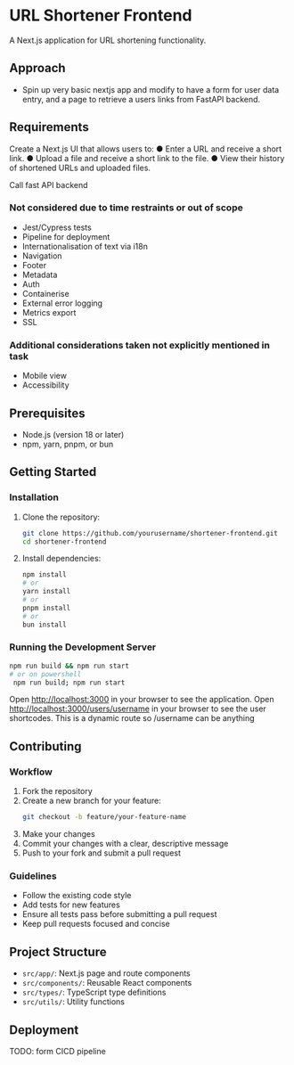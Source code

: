 # URL Shortener Frontend

A Next.js application for URL shortening functionality.

## Approach 
- Spin up very basic nextjs app and modify to have a form for user data entry, and a page to retrieve a users links from FastAPI backend. 

## Requirements
Create a Next.js UI that allows users to:
● Enter a URL and receive a short link.
● Upload a file and receive a short link to the file.
● View their history of shortened URLs and uploaded files.

Call fast API backend 

### Not considered due to time restraints or out of scope
- Jest/Cypress tests
- Pipeline for deployment
- Internationalisation of text via i18n 
- Navigation
- Footer
- Metadata
- Auth
- Containerise 
- External error logging
- Metrics export 
- SSL 

### Additional considerations taken not explicitly mentioned in task
- Mobile view
- Accessibility 

## Prerequisites
- Node.js (version 18 or later)
- npm, yarn, pnpm, or bun

## Getting Started

### Installation

1. Clone the repository:
   ```bash
   git clone https://github.com/yourusername/shortener-frontend.git
   cd shortener-frontend
   ```

2. Install dependencies:
   ```bash
   npm install
   # or
   yarn install
   # or
   pnpm install
   # or
   bun install
   ```

### Running the Development Server

```bash
npm run build && npm run start
# or on powershell
 npm run build; npm run start 
```

Open [http://localhost:3000](http://localhost:3000) in your browser to see the application.
Open [http://localhost:3000/users/username](http://localhost:3000/users/username) in your browser to see the user shortcodes. This is a dynamic route so /username can be anything
## Contributing

### Workflow

1. Fork the repository
2. Create a new branch for your feature:
   ```bash
   git checkout -b feature/your-feature-name
   ```
3. Make your changes
4. Commit your changes with a clear, descriptive message
5. Push to your fork and submit a pull request

### Guidelines

- Follow the existing code style
- Add tests for new features
- Ensure all tests pass before submitting a pull request
- Keep pull requests focused and concise

## Project Structure

- `src/app/`: Next.js page and route components
- `src/components/`: Reusable React components
- `src/types/`: TypeScript type definitions
- `src/utils/`: Utility functions

## Deployment

TODO: form CICD pipeline